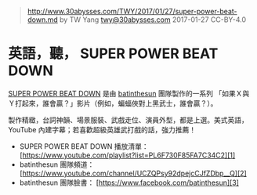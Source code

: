 ﻿> http://www.30abysses.com/TWY/2017/01/27/super-power-beat-down.md
> by TW Yang <twy@30abysses.com> 2017-01-27 CC-BY-4.0

# 英語，聽， SUPER POWER BEAT DOWN

[SUPER POWER BEAT DOWN][1]  是由 [batinthesun][2] 團隊製作的一系列
「如果Ｘ與Ｙ打起來，誰會贏？」影片（例如，蝙蝠俠對上黑武士，誰會贏？）。

製作精緻，台詞神韻、場景服裝、武戲走位、演員外型，都是上選。美式英語，
YouTube 內建字幕；若喜歡超級英雄武打戲的話，強力推薦！

* SUPER POWER BEAT DOWN 播放清單： [https://www.youtube.com/playlist?list=PL6F730F85FA7C34C2][1]
* batinthesun 團隊頻道： [https://www.youtube.com/channel/UCZQPsy92dpejcCJfZDbp__Q][2]
* batinthesun 團隊臉書： [https://www.facebook.com/batinthesun][3]

[1]: https://www.youtube.com/playlist?list=PL6F730F85FA7C34C2
[2]: https://www.youtube.com/channel/UCZQPsy92dpejcCJfZDbp__Q
[3]: https://www.facebook.com/batinthesun
